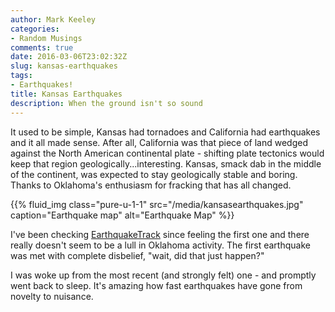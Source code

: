 ```yaml
---
author: Mark Keeley
categories:
- Random Musings
comments: true
date: 2016-03-06T23:02:32Z
slug: kansas-earthquakes
tags:
- Earthquakes!
title: Kansas Earthquakes
description: When the ground isn't so sound
---
```


It used to be simple, Kansas had tornadoes and California had earthquakes and it all made sense. After all, California was that piece of land wedged against the North American continental plate - shifting plate tectonics would keep that region geologically...interesting. Kansas, smack dab in the middle of the continent, was expected to stay geologically stable and boring. Thanks to Oklahoma's enthusiasm for fracking that has all changed.

{{% fluid_img class="pure-u-1-1" src="/media/kansasearthquakes.jpg" caption="Earthquake map" alt="Earthquake Map" %}}

I've been checking [EarthquakeTrack](http://earthquaketrack.com/us-ks-wichita/recent) since feeling the first one and there really doesn't seem to be a lull in Oklahoma activity. The first earthquake was met with complete disbelief, "wait, did that just happen?"

I was woke up from the most recent (and strongly felt) one - and promptly went back to sleep. It's amazing how fast earthquakes have gone from novelty to nuisance.

<!--more-->

